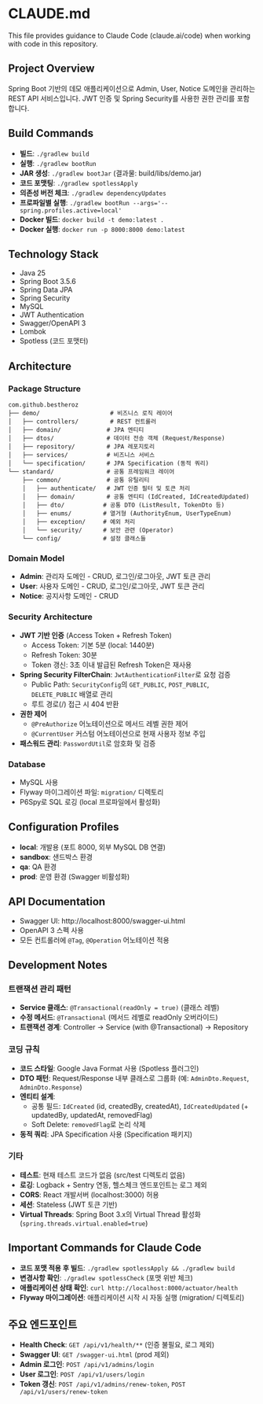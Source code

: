 # CLAUDE.md

This file provides guidance to Claude Code (claude.ai/code) when working with code in this repository.

## Project Overview
Spring Boot 기반의 데모 애플리케이션으로 Admin, User, Notice 도메인을 관리하는 REST API 서비스입니다. JWT 인증 및 Spring Security를 사용한 권한 관리를 포함합니다.

## Build Commands
- **빌드**: `./gradlew build`
- **실행**: `./gradlew bootRun`
- **JAR 생성**: `./gradlew bootJar` (결과물: build/libs/demo.jar)
- **코드 포맷팅**: `./gradlew spotlessApply`
- **의존성 버전 체크**: `./gradlew dependencyUpdates`
- **프로파일별 실행**: `./gradlew bootRun --args='--spring.profiles.active=local'`
- **Docker 빌드**: `docker build -t demo:latest .`
- **Docker 실행**: `docker run -p 8000:8000 demo:latest`

## Technology Stack
- Java 25
- Spring Boot 3.5.6
- Spring Data JPA
- Spring Security
- MySQL
- JWT Authentication
- Swagger/OpenAPI 3
- Lombok
- Spotless (코드 포맷터)

## Architecture

### Package Structure
```
com.github.bestheroz
├── demo/                    # 비즈니스 로직 레이어
│   ├── controllers/         # REST 컨트롤러
│   ├── domain/             # JPA 엔티티
│   ├── dtos/               # 데이터 전송 객체 (Request/Response)
│   ├── repository/         # JPA 레포지토리
│   ├── services/           # 비즈니스 서비스
│   └── specification/      # JPA Specification (동적 쿼리)
└── standard/               # 공통 프레임워크 레이어
    ├── common/             # 공통 유틸리티
    │   ├── authenticate/   # JWT 인증 필터 및 토큰 처리
    │   ├── domain/         # 공통 엔티티 (IdCreated, IdCreatedUpdated)
    │   ├── dto/           # 공통 DTO (ListResult, TokenDto 등)
    │   ├── enums/         # 열거형 (AuthorityEnum, UserTypeEnum)
    │   ├── exception/     # 예외 처리
    │   └── security/      # 보안 관련 (Operator)
    └── config/            # 설정 클래스들
```

### Domain Model
- **Admin**: 관리자 도메인 - CRUD, 로그인/로그아웃, JWT 토큰 관리
- **User**: 사용자 도메인 - CRUD, 로그인/로그아웃, JWT 토큰 관리  
- **Notice**: 공지사항 도메인 - CRUD

### Security Architecture
- **JWT 기반 인증** (Access Token + Refresh Token)
  - Access Token: 기본 5분 (local: 1440분)
  - Refresh Token: 30분
  - Token 갱신: 3초 이내 발급된 Refresh Token은 재사용
- **Spring Security FilterChain**: `JwtAuthenticationFilter`로 요청 검증
  - Public Path: `SecurityConfig`의 `GET_PUBLIC`, `POST_PUBLIC`, `DELETE_PUBLIC` 배열로 관리
  - 루트 경로(/) 접근 시 404 반환
- **권한 제어**
  - `@PreAuthorize` 어노테이션으로 메서드 레벨 권한 제어
  - `@CurrentUser` 커스텀 어노테이션으로 현재 사용자 정보 주입
- **패스워드 관리**: `PasswordUtil`로 암호화 및 검증

### Database
- MySQL 사용
- Flyway 마이그레이션 파일: `migration/` 디렉토리
- P6Spy로 SQL 로깅 (local 프로파일에서 활성화)

## Configuration Profiles
- **local**: 개발용 (포트 8000, 외부 MySQL DB 연결)
- **sandbox**: 샌드박스 환경  
- **qa**: QA 환경
- **prod**: 운영 환경 (Swagger 비활성화)

## API Documentation
- Swagger UI: http://localhost:8000/swagger-ui.html
- OpenAPI 3 스펙 사용
- 모든 컨트롤러에 `@Tag`, `@Operation` 어노테이션 적용

## Development Notes

### 트랜잭션 관리 패턴
- **Service 클래스**: `@Transactional(readOnly = true)` (클래스 레벨)
- **수정 메서드**: `@Transactional` (메서드 레벨로 readOnly 오버라이드)
- **트랜잭션 경계**: Controller → Service (with @Transactional) → Repository

### 코딩 규칙
- **코드 스타일**: Google Java Format 사용 (Spotless 플러그인)
- **DTO 패턴**: Request/Response 내부 클래스로 그룹화 (예: `AdminDto.Request`, `AdminDto.Response`)
- **엔티티 설계**:
  - 공통 필드: `IdCreated` (id, createdBy, createdAt), `IdCreatedUpdated` (+ updatedBy, updatedAt, removedFlag)
  - Soft Delete: `removedFlag`로 논리 삭제
- **동적 쿼리**: JPA Specification 사용 (Specification 패키지)

### 기타
- **테스트**: 현재 테스트 코드가 없음 (src/test 디렉토리 없음)
- **로깅**: Logback + Sentry 연동, 헬스체크 엔드포인트는 로그 제외
- **CORS**: React 개발서버 (localhost:3000) 허용
- **세션**: Stateless (JWT 토큰 기반)
- **Virtual Threads**: Spring Boot 3.x의 Virtual Thread 활성화 (`spring.threads.virtual.enabled=true`)

## Important Commands for Claude Code
- **코드 포맷 적용 후 빌드**: `./gradlew spotlessApply && ./gradlew build`
- **변경사항 확인**: `./gradlew spotlessCheck` (포맷 위반 체크)
- **애플리케이션 상태 확인**: `curl http://localhost:8000/actuator/health`
- **Flyway 마이그레이션**: 애플리케이션 시작 시 자동 실행 (migration/ 디렉토리)

## 주요 엔드포인트
- **Health Check**: `GET /api/v1/health/**` (인증 불필요, 로그 제외)
- **Swagger UI**: `GET /swagger-ui.html` (prod 제외)
- **Admin 로그인**: `POST /api/v1/admins/login`
- **User 로그인**: `POST /api/v1/users/login`
- **Token 갱신**: `POST /api/v1/admins/renew-token`, `POST /api/v1/users/renew-token`